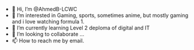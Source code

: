 - 👋 Hi, I’m @AhmedB-LCWC
- 👀 I’m interested in Gaming, sports, sometimes anime, but mostly gaming and i love watching formula 1.
- 🌱 I’m currently learning Level 2 deploma of digital and IT
- 💞️ I’m looking to collaborate ...
- 📫 How to reach me by email.

<!---
AhmedB-LCWC/AhmedB-LCWC is a ✨ special ✨ repository because its `README.md` (this file) appears on your GitHub profile.
You can click the Preview link to take a look at your changes.
---> 

